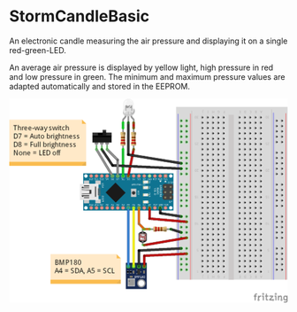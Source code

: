 # StormCandleBasic
An electronic candle measuring the air pressure and displaying it on a single red-green-LED.

An average air pressure is displayed by yellow light, high pressure in red and low pressure in green. The minimum and maximum pressure values are adapted automatically and stored in the EEPROM.

![Frizzing sketch](doc/Layout.png?raw=true "Frizzing sketch")
